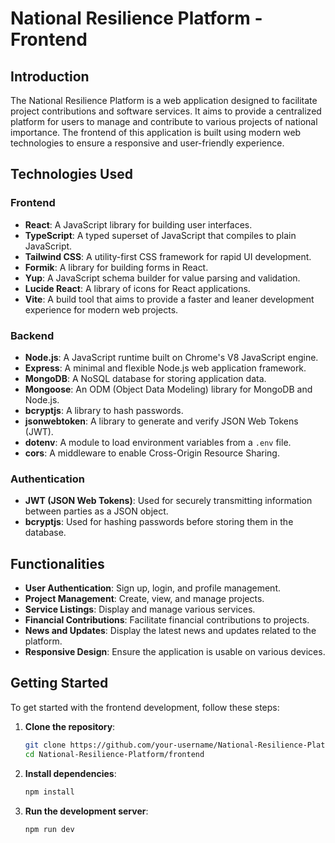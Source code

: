 # National Resilience Platform - Frontend

## Introduction

The National Resilience Platform is a web application designed to facilitate project contributions and software services. It aims to provide a centralized platform for users to manage and contribute to various projects of national importance. The frontend of this application is built using modern web technologies to ensure a responsive and user-friendly experience.

## Technologies Used

### Frontend

- **React**: A JavaScript library for building user interfaces.
- **TypeScript**: A typed superset of JavaScript that compiles to plain JavaScript.
- **Tailwind CSS**: A utility-first CSS framework for rapid UI development.
- **Formik**: A library for building forms in React.
- **Yup**: A JavaScript schema builder for value parsing and validation.
- **Lucide React**: A library of icons for React applications.
- **Vite**: A build tool that aims to provide a faster and leaner development experience for modern web projects.

### Backend

- **Node.js**: A JavaScript runtime built on Chrome's V8 JavaScript engine.
- **Express**: A minimal and flexible Node.js web application framework.
- **MongoDB**: A NoSQL database for storing application data.
- **Mongoose**: An ODM (Object Data Modeling) library for MongoDB and Node.js.
- **bcryptjs**: A library to hash passwords.
- **jsonwebtoken**: A library to generate and verify JSON Web Tokens (JWT).
- **dotenv**: A module to load environment variables from a `.env` file.
- **cors**: A middleware to enable Cross-Origin Resource Sharing.

### Authentication

- **JWT (JSON Web Tokens)**: Used for securely transmitting information between parties as a JSON object.
- **bcryptjs**: Used for hashing passwords before storing them in the database.

## Functionalities

- **User Authentication**: Sign up, login, and profile management.
- **Project Management**: Create, view, and manage projects.
- **Service Listings**: Display and manage various services.
- **Financial Contributions**: Facilitate financial contributions to projects.
- **News and Updates**: Display the latest news and updates related to the platform.
- **Responsive Design**: Ensure the application is usable on various devices.

## Getting Started

To get started with the frontend development, follow these steps:

1. **Clone the repository**:
   ```bash
   git clone https://github.com/your-username/National-Resilience-Platform.git
   cd National-Resilience-Platform/frontend
   ```

2. **Install dependencies**:
   ```bash
   npm install
   ```

3. **Run the development server**:
   ```bash
   npm run dev
   ```
